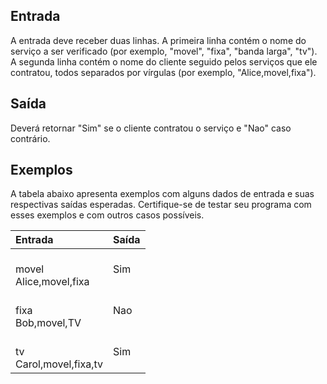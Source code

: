 ## Entrada
A entrada deve receber duas linhas. A primeira linha contém o nome do serviço a ser verificado (por exemplo, "movel", "fixa", "banda larga", "tv"). A segunda linha contém o nome do cliente seguido pelos serviços que ele contratou, todos separados por vírgulas (por exemplo, "Alice,movel,fixa").


## Saída
Deverá retornar "Sim" se o cliente contratou o serviço e "Nao" caso contrário.


## Exemplos
A tabela abaixo apresenta exemplos com alguns dados de entrada e suas respectivas saídas esperadas. Certifique-se de testar seu programa com esses exemplos e com outros casos possíveis.


<table>
  <thead>
    <tr align="left">
      <th>Entrada</th>
      <th>Saída</th>
    </tr>
  </thead>
  <tbody align="left">
    <tr>
      <td>
        <br>movel<br>
        Alice,movel,fixa</td>
      <td>Sim</td>
    </tr>
    <tr>
      <td>
        <br>fixa<br>
        Bob,movel,TV</td>
      <td>Nao</td>
    </tr>
    <tr>
      <td>
        <br>tv<br>
        Carol,movel,fixa,tv	</td>
      <td>Sim</td>
    </tr>
    

  </tbody>
</table>
